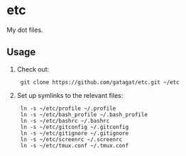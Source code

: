 # etc
My dot files.

## Usage
1. Check out:

        git clone https://github.com/gatagat/etc.git ~/etc
    
2. Set up symlinks to the relevant files:

        ln -s ~/etc/profile ~/.profile
        ln -s ~/etc/bash_profile ~/.bash_profile
        ln -s ~/etc/bashrc ~/.bashrc
        ln -s ~/etc/gitconfig ~/.gitconfig
        ln -s ~/etc/gitignore ~/.gitignore
        ln -s ~/etc/screenrc ~/.screenrc
        ln -s ~/etc/tmux.conf ~/.tmux.conf
